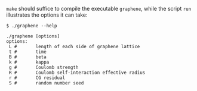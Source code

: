 `make` should suffice to compile the executable `graphene`, while the script `run` illustrates the options it can take:
```
$ ./graphene --help

./graphene [options]
options:
 L #       length of each side of graphene lattice
 t #       time
 B #       beta
 k #       kappa
 g #       Coulomb strength
 R #       Coulomb self-interaction effective radius
 r #       CG residual
 S #       random number seed
```
